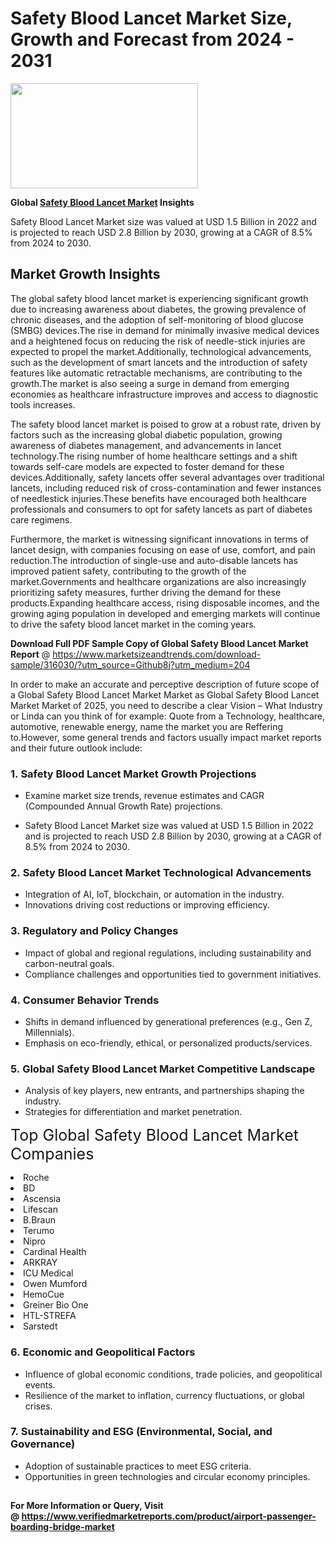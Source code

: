 <H1>Safety Blood Lancet Market Size, Growth and Forecast from 2024 - 2031</H1><img class="aligncenter size-medium wp-image-584254" src="https://thirdeyenews.in/wp-content/uploads/2024/09/Global-Market-Research-300x168.jpeg" alt="" width="300" height="168" /><p><strong>Global&nbsp;<a href="https://www.marketsizeandtrends.com/download-sample/316030/?utm_source=Github8j?utm_medium=204">Safety Blood Lancet Market</a> Insights</strong></p><p>Safety Blood Lancet Market size was valued at USD 1.5 Billion in 2022 and is projected to reach USD 2.8 Billion by 2030, growing at a CAGR of 8.5% from 2024 to 2030.</p><p><h2>Market Growth Insights</h2> <p>The global safety blood lancet market is experiencing significant growth due to increasing awareness about diabetes, the growing prevalence of chronic diseases, and the adoption of self-monitoring of blood glucose (SMBG) devices.The rise in demand for minimally invasive medical devices and a heightened focus on reducing the risk of needle-stick injuries are expected to propel the market.Additionally, technological advancements, such as the development of smart lancets and the introduction of safety features like automatic retractable mechanisms, are contributing to the growth.The market is also seeing a surge in demand from emerging economies as healthcare infrastructure improves and access to diagnostic tools increases.</p> <p>The safety blood lancet market is poised to grow at a robust rate, driven by factors such as the increasing global diabetic population, growing awareness of diabetes management, and advancements in lancet technology.The rising number of home healthcare settings and a shift towards self-care models are expected to foster demand for these devices.Additionally, safety lancets offer several advantages over traditional lancets, including reduced risk of cross-contamination and fewer instances of needlestick injuries.These benefits have encouraged both healthcare professionals and consumers to opt for safety lancets as part of diabetes care regimens.</p> <p>Furthermore, the market is witnessing significant innovations in terms of lancet design, with companies focusing on ease of use, comfort, and pain reduction.The introduction of single-use and auto-disable lancets has improved patient safety, contributing to the growth of the market.Governments and healthcare organizations are also increasingly prioritizing safety measures, further driving the demand for these products.Expanding healthcare access, rising disposable incomes, and the growing aging population in developed and emerging markets will continue to drive the safety blood lancet market in the coming years.</p> <p><span class=""><strong>Download Full PDF Sample Copy of Global Safety Blood Lancet Market Report</strong> @ <a href="https://www.marketsizeandtrends.com/download-sample/316030/?utm_source=Github8j?utm_medium=204" target="_blank">https://www.marketsizeandtrends.com/download-sample/316030/?utm_source=Github8j?utm_medium=204</a></span></p><p>In order to make an accurate and perceptive description of future scope of a Global&nbsp;Safety Blood Lancet Market Market as Global&nbsp;Safety Blood Lancet Market Market of 2025, you need to describe a clear Vision &ndash; What Industry or Linda can you think of for example: Quote from a Technology, healthcare, automotive, renewable energy, name the market you are Reffering to.However, some general trends and factors usually impact market reports and their future outlook include:</p><h3>1.&nbsp;<strong>Safety Blood Lancet Market Growth Projections</strong></h3><ul><li>Examine market size trends, revenue estimates and CAGR (Compounded Annual Growth Rate) projections.</li><li><p>Safety Blood Lancet Market size was valued at USD 1.5 Billion in 2022 and is projected to reach USD 2.8 Billion by 2030, growing at a CAGR of 8.5% from 2024 to 2030.</p></li></ul><h3>2.&nbsp;<strong>Safety Blood Lancet Market Technological Advancements</strong></h3><ul><li>Integration of AI, IoT, blockchain, or automation in the industry.</li><li>Innovations driving cost reductions or improving efficiency.</li></ul><h3>3.&nbsp;<strong>Regulatory and Policy Changes</strong></h3><ul><li>Impact of global and regional regulations, including sustainability and carbon-neutral goals.</li><li>Compliance challenges and opportunities tied to government initiatives.</li></ul><h3>4.&nbsp;<strong>Consumer Behavior Trends</strong></h3><ul><li>Shifts in demand influenced by generational preferences (e.g., Gen Z, Millennials).</li><li>Emphasis on eco-friendly, ethical, or personalized products/services.</li></ul><h3>5.&nbsp;<strong>Global Safety Blood Lancet Market Competitive Landscape</strong></h3><ul><li>Analysis of key players, new entrants, and partnerships shaping the industry.</li><li>Strategies for differentiation and market penetration.</li></ul><p data-pm-slice="1 1 []"><span style="color: inherit; font-family: inherit; font-size: 25px;">Top Global Safety Blood Lancet Market Companies</span></p><div class="" data-test-id=""><p><li>Roche</li><li> BD</li><li> Ascensia</li><li> Lifescan</li><li> B.Braun</li><li> Terumo</li><li> Nipro</li><li> Cardinal Health</li><li> ARKRAY</li><li> ICU Medical</li><li> Owen Mumford</li><li> HemoCue</li><li> Greiner Bio One</li><li> HTL-STREFA</li><li> Sarstedt</li></p></div><h3>6.&nbsp;<strong>Economic and Geopolitical Factors</strong></h3><ul><li>Influence of global economic conditions, trade policies, and geopolitical events.</li><li>Resilience of the market to inflation, currency fluctuations, or global crises.</li></ul><h3>7.&nbsp;<strong>Sustainability and ESG (Environmental, Social, and Governance)</strong></h3><ul><li>Adoption of sustainable practices to meet ESG criteria.</li><li>Opportunities in green technologies and circular economy principles.</li></ul><h2><strong style="font-size: 14px;">For More Information or Query, Visit @&nbsp;</strong><a style="background-color: #ffffff; font-size: 14px;" href="https://www.marketsizeandtrends.com/report/safety-blood-lancet-market/" target="_blank">https://www.verifiedmarketreports.com/product/airport-passenger-boarding-bridge-market</a></h2>